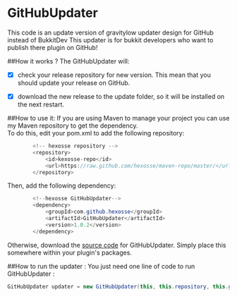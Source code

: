 # GitHubUpdater
This code is an update version of gravitylow updater design for GitHub instead of BukkitDev
This updater is for bukkit developers who want to publish there plugin on GitHub!


##How it works ?
The GitHubUpdater will:
- [x] check your release repository for new version. This mean that you should update your release on GitHub.
- [x] download the new release to the update folder, so it will be installed on the next restart.


##How to use it:
If you are using Maven to manage your project you can use my Maven repository to get the dependency.<br>
To do this, edit your pom.xml to add the following repository:
```java
        <!-- hexosse repository -->
        <repository>
            <id>kexosse-repo</id>
            <url>https://raw.github.com/hexosse/maven-repo/master/</url>
        </repository>
```
Then, add the following dependency:
```java
        <!--hexosse GitHubUpdater-->
        <dependency>
            <groupId>com.github.hexosse</groupId>
            <artifactId>GitHubUpdater</artifactId>
            <version>1.0.2</version>
        </dependency>
```
Otherwise, download the [source code](https://github.com/hexosse/GitHubUpdater/tree/master/src/main/java/com/github/hexosse/githubupdater) for GitHubUpdater. Simply place this somewhere within your plugin's packages.


##How to run the updater :
You just need one line of code to run GitHubUpdater :
```java
GitHubUpdater updater = new GitHubUpdater(this, this.repository, this.getFile(), GitHubUpdater.UpdateType.DEFAULT, true);
```
